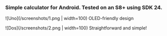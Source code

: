### Simple calculator for Android. Tested on an S8+ using SDK 24.

![Uno](/screenshots/1.png | width=100)
OLED-friendly design

![Dos](/screenshots/2.png | width=100)
Straightforward and simple!
